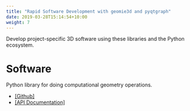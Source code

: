 ```yaml
---
title: "Rapid Software Development with geomie3d and pyqtgraph"
date: 2019-03-28T15:14:54+10:00
weight: 7
---
```


Develop project-specific 3D software using these libraries and the Python ecosystem.

# Software
Python library for doing computational geometry operations. 

- <a href="https://github.com/chenkianwee/geomie3d" target="_blank">[Github]</a> 
- <a href="https://chenkianwee.github.io/geomie3d" target="_blank">[API Documentation]</a>